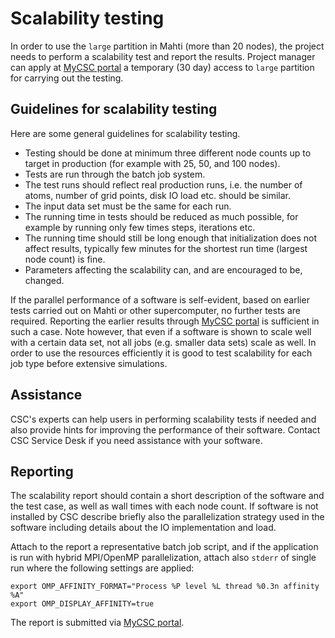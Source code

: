 # Scalability testing

In order to use the `large` partition in Mahti (more than 20 nodes), the
project needs to perform a scalability test and report the
results. Project manager can apply at [MyCSC
portal](https://my.csc.fi) a temporary (30 day) access to `large`
partition for carrying out the testing. 

## Guidelines for scalability testing

Here are some general guidelines for scalability testing.

* Testing should be done at minimum three different node counts up to
target in production (for example with 25, 50, and 100 nodes).
* Tests are run through the batch job system.
* The test runs should reflect real production runs, i.e. the number of
atoms, number of grid points, disk IO load etc. should be similar. 
* The input data set must be the same for each run.
* The running time in tests should be reduced as much possible, for
example by running only few times steps, iterations etc.
* The running time should still be long enough that initialization does
not affect results, typically few minutes for the shortest run time
(largest node count) is fine.
* Parameters affecting the scalability can, and are encouraged to be,
changed.

If the parallel performance of a software is self-evident, based on
earlier tests carried out on Mahti or other supercomputer, no further
tests are required. Reporting the earlier results through [MyCSC
portal](https://my.csc.fi) is sufficient in such a case. Note however, that even if a software is
shown to scale well with a certain data set, not all jobs (e.g. smaller
data sets) scale as well. In order to use the resources efficiently it
is good to test scalability for each job type before extensive simulations.

## Assistance

CSC's experts can help users in performing scalability tests if needed
and also provide hints for improving the performance of their software.
Contact CSC Service Desk if you need assistance with your software.


## Reporting

The scalability report should contain a short description of the
software and the test case, as well as wall times with each node count.
If software is not installed by CSC describe briefly also the
parallelization strategy used in the software including details about
the IO implementation and load.

Attach to the report a representative batch job script, and if the
application is run with hybrid MPI/OpenMP parallelization, attach also
`stderr` of single run where the following settings are applied:

```
export OMP_AFFINITY_FORMAT="Process %P level %L thread %0.3n affinity %A"
export OMP_DISPLAY_AFFINITY=true
```

The report is submitted via [MyCSC portal](https://my.csc.fi).
